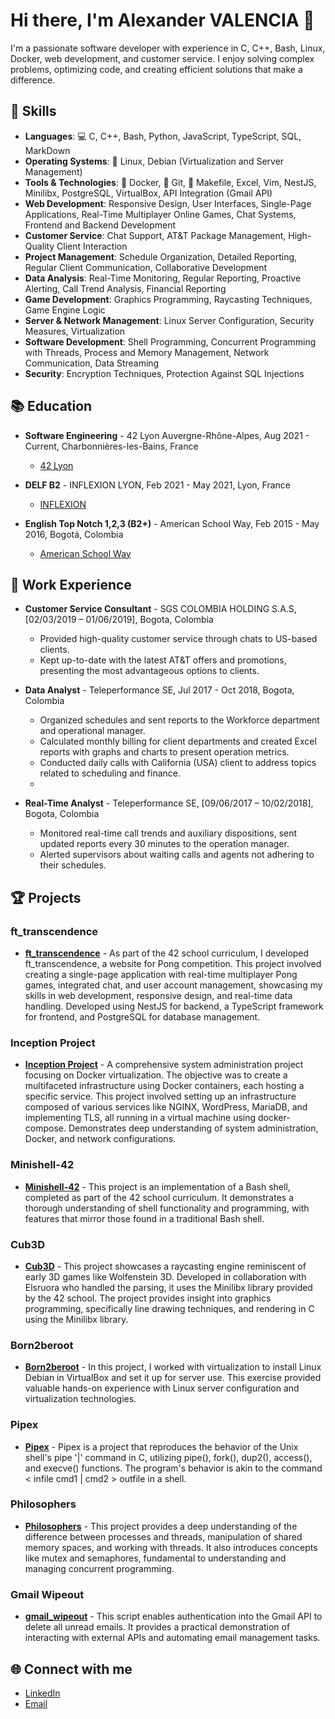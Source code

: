 # Hi there, I'm Alexander VALENCIA 👋

I'm a passionate software developer with experience in C, C++, Bash, Linux, Docker, web development, and customer service. I enjoy solving complex problems, optimizing code, and creating efficient solutions that make a difference.

## 🚀 Skills

- **Languages**: 💻 C, C++, Bash, Python, JavaScript, TypeScript, SQL, MarkDown
- **Operating Systems**: 🐧 Linux, Debian (Virtualization and Server Management)
- **Tools & Technologies**: 🐳 Docker, 🌲 Git, 📄 Makefile, Excel, Vim, NestJS, Minilibx, PostgreSQL, VirtualBox, API Integration (Gmail API)
- **Web Development**: Responsive Design, User Interfaces, Single-Page Applications, Real-Time Multiplayer Online Games, Chat Systems, Frontend and Backend Development
- **Customer Service**: Chat Support, AT&T Package Management, High-Quality Client Interaction
- **Project Management**: Schedule Organization, Detailed Reporting, Regular Client Communication, Collaborative Development
- **Data Analysis**: Real-Time Monitoring, Regular Reporting, Proactive Alerting, Call Trend Analysis, Financial Reporting
- **Game Development**: Graphics Programming, Raycasting Techniques, Game Engine Logic
- **Server & Network Management**: Linux Server Configuration, Security Measures, Virtualization
- **Software Development**: Shell Programming, Concurrent Programming with Threads, Process and Memory Management, Network Communication, Data Streaming
- **Security**: Encryption Techniques, Protection Against SQL Injections


## 📚 Education

- **Software Engineering** - 42 Lyon Auvergne-Rhône-Alpes, Aug 2021 - Current, Charbonnières-les-Bains, France
  - [42 Lyon](https://42lyon.fr/)

- **DELF B2** - INFLEXION LYON, Feb 2021 - May 2021, Lyon, France
  - [INFLEXION](https://www.inflexyon.fr/)

- **English Top Notch 1,2,3 (B2+)** - American School Way, Feb 2015 - May 2016, Bogotá, Colombia
  - [American School Way](https://www.americanschoolway.edu.co/)

## 💼 Work Experience

- **Customer Service Consultant** -  SGS COLOMBIA HOLDING S.A.S, [02/03/2019 – 01/06/2019], Bogota, Colombia
  - Provided high-quality customer service through chats to US-based clients.
  - Kept up-to-date with the latest AT&T offers and promotions, presenting the most advantageous options to clients.

- **Data Analyst** - Teleperformance SE, Jul 2017 - Oct 2018, Bogota, Colombia
  - Organized schedules and sent reports to the Workforce department and operational manager.
  - Calculated monthly billing for client departments and created Excel reports with graphs and charts to present operation metrics.
  - Conducted daily calls with California (USA) client to address topics related to scheduling and finance.
  - 
- **Real-Time Analyst** - Teleperformance SE, [09/06/2017 – 10/02/2018], Bogota, Colombia
  - Monitored real-time call trends and auxiliary dispositions, sent updated reports every 30 minutes to the operation manager.
  - Alerted supervisors about waiting calls and agents not adhering to their schedules.  

## 🏆 Projects

### ft_transcendence

- **[ft_transcendence](https://github.com/Alexvc23/ft_transcendance)** - As part of the 42 school curriculum, I developed ft_transcendence, a website for Pong competition. This project involved creating a single-page application with real-time multiplayer Pong games, integrated chat, and user account management, showcasing my skills in web development, responsive design, and real-time data handling. Developed using NestJS for backend, a TypeScript framework for frontend, and PostgreSQL for database management.

### Inception Project
- **[Inception Project](https://github.com/Alexvc23/inception-project)** - A comprehensive system administration project focusing on Docker virtualization. The objective was to create a multifaceted infrastructure using Docker containers, each hosting a specific service. This project involved setting up an infrastructure composed of various services like NGINX, WordPress, MariaDB, and implementing TLS, all running in a virtual machine using docker-compose. Demonstrates deep understanding of system administration, Docker, and network configurations.

### Minishell-42

- **[Minishell-42](https://github.com/Alexvc23/minishell-42)** - This project is an implementation of a Bash shell, completed as part of the 42 school curriculum. It demonstrates a thorough understanding of shell functionality and programming, with features that mirror those found in a traditional Bash shell.

### Cub3D

- **[Cub3D](https://github.com/Alexvc23/cub3d)** - This project showcases a raycasting engine reminiscent of early 3D games like Wolfenstein 3D. Developed in collaboration with Elsruora who handled the parsing, it uses the Minilibx library provided by the 42 school. The project provides insight into graphics programming, specifically line drawing techniques, and rendering in C using the Minilibx library.

### Born2beroot

- **[Born2beroot](https://github.com/Alexvc23/born2beroot)** - In this project, I worked with virtualization to install Linux Debian in VirtualBox and set it up for server use. This exercise provided valuable hands-on experience with Linux server configuration and virtualization technologies.

### Pipex

- **[Pipex](https://github.com/Alexvc23/42_pipex_2022)** - Pipex is a project that reproduces the behavior of the Unix shell's pipe '|' command in C, utilizing pipe(), fork(), dup2(), access(), and execve() functions. The program's behavior is akin to the command < infile cmd1 | cmd2 > outfile in a shell.

### Philosophers

- **[Philosophers](https://github.com/Alexvc23/philosophers)** - This project provides a deep understanding of the difference between processes and threads, manipulation of shared memory spaces, and working with threads. It also introduces concepts like mutex and semaphores, fundamental to understanding and managing concurrent programming.

### Gmail Wipeout

- **[gmail_wipeout](https://github.com/Alexvc23/wipe_out_gmail)** - This script enables authentication into the Gmail API to delete all unread emails. It provides a practical demonstration of interacting with external APIs and automating email management tasks.

## 🌐 Connect with me

- [LinkedIn](https://www.linkedin.com/in/alexander-valencia-542965108/)
- [Email](mailto:alexandervalencia1994@gmail.com)
